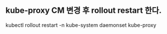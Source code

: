 ## kube-proxy CM 변경 후 rollout restart 한다.  
kubectl rollout restart -n kube-system daemonset kube-proxy
